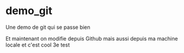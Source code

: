 # demo_git
Une demo de git qui se passe bien

Et maintenant on modifie depuis Github
mais aussi depuis ma machine locale et c'est cool
3e test

